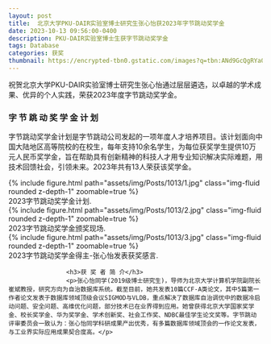 ```yaml
---
layout: post
title:  北京大学PKU-DAIR实验室博士研究生张心怡获2023年字节跳动奖学金
date: 2023-10-13 09:56:00-0400
description: PKU-DAIR实验室博士生获字节跳动奖学金
tags: Database 
categories: 获奖
thumbnail: https://encrypted-tbn0.gstatic.com/images?q=tbn:ANd9GcQgRYa04c66gfF2G3Np2Qp6raYm2zWnK8Z1YBwZMwYD1QldNgv2hiaGYBN4jEbZ6Gudbbg&usqp=CAU
---
```



<div class="text">
                    <p>祝贺北京大学PKU-DAIR实验室博士研究生张心怡通过层层遴选，以卓越的学术成果、优异的个人实践，荣获2023年度字节跳动奖学金。</p>
                    <h3>字 节 跳 动 奖 学 金 计 划</h3>
     <p>字节跳动奖学金计划是字节跳动公司发起的一项年度人才培养项目。该计划面向中国大陆地区高等院校的在校生，每年支持10余名学生，为每位获奖学生提供10万元人民币奖学金，旨在帮助具有创新精神的科技人才用专业知识解决实际难题，用技术回馈社会，引领未来。2023年共有13人荣获该奖学金。</p>
    
<div class="row mt-3">
    <div class="col-sm mt-3 mt-md-0">
         {% include figure.html path="assets/img/Posts/1013/1.jpg" class="img-fluid rounded z-depth-1" zoomable=true %}
    </div>
</div>
<div class="caption">
    2023字节跳动奖学金计划.
</div>

<div class="row mt-3">
    <div class="col-sm mt-3 mt-md-0">
         {% include figure.html path="assets/img/Posts/1013/2.jpg" class="img-fluid rounded z-depth-1" zoomable=true %}
    </div>
</div>
<div class="caption">
    2023字节跳动奖学金颁奖现场.
</div>

<div class="row mt-3">
    <div class="col-sm mt-3 mt-md-0">
         {% include figure.html path="assets/img/Posts/1013/3.jpg" class="img-fluid rounded z-depth-1" zoomable=true %}
    </div>
</div>
<div class="caption">
    2023字节跳动奖学金得主-张心怡发表获奖感言.
</div>

    
                    <h3>获 奖 者 简 介</h3>
                    <p>张心怡同学(2019级博士研究生)，导师为北京大学计算机学院副院长崔斌教授，研究方向为自治数据库系统。截至目前，她共发表10篇CCF-A类论文，其中5篇第一作者论文发表于数据库领域顶级会议SIGMOD与VLDB，重点解决了数据库自治调优中的数据冷启动问题、安全问题、高维优化问题，部分技术已在业界得到应用。她曾获得北京大学国家奖学金、校长奖学金、华为奖学金、学术创新奖、社会工作奖、NDBC最佳学生论文奖等。字节跳动评审委员会一致认为：张心怡同学科研成果产出优秀，有多篇数据库领域顶会的一作论文发表，与工业界实际应用成果契合度高。</p>


